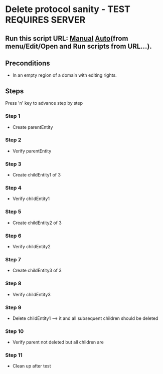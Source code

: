 # Delete protocol sanity - TEST REQUIRES SERVER
## Run this script URL: [Manual](./test.js?raw=true)   [Auto](./testAuto.js?raw=true)(from menu/Edit/Open and Run scripts from URL...).

## Preconditions
- In an empty region of a domain with editing rights.

## Steps
Press 'n' key to advance step by step

### Step 1
- Create parentEntity
### Step 2
- Verify parentEntity
### Step 3
- Create childEntity1 of 3
### Step 4
- Verify childEntity1
### Step 5
- Create childEntity2 of 3
### Step 6
- Verify childEntity2
### Step 7
- Create childEntity3 of 3
### Step 8
- Verify childEntity3
### Step 9
- Delete childEntity1 --> it and all subsequent children should be deleted
### Step 10
- Verify parent not deleted but all children are
### Step 11
- Clean up after test
